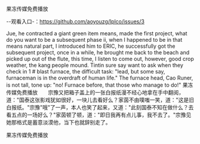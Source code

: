 果冻传媒免费播放

--观看入口-：https://github.com/aoyouzg/lplco/issues/3

Jue, he contracted a giant green item means, made the first project, what do you want to be a subsequent phase ii, when I happened to be in that means natural part, I introduced him to ERIC, he successfully got the subsequent project, once in a while, he brought me back to the beach and picked up out of the flute, this time, I listen to come out, however, good crop weather, the kang people mound.
Tintin sure say want to ask when they check in 1 # blast furnace, the difficult task: "lead, but some say, furnaceman is in the overdraft of human life."
The furnace head, Cao Runer, is not tall, tone up: "no!
Furnace before, that those who manage to do!"
果冻传媒免费播放　　宗豫又把箱子盖上的一张白报纸漫不经心地拿在手中翻阅，道："国泰这张影戏犹如很好，一块儿去看好么？家茵不由噗嗤一笑，道："这是旧白报纸。"宗豫"哦"了一声，本人也笑了起来，又道："此刻国泰不知在做什么？去看五点的一场好么？"家茵顿了顿，道："即日我再有点儿事，我不去了。"宗豫见她那格式是蓄意淡漠他，当下也就辞别走了。

果冻传媒免费播放
